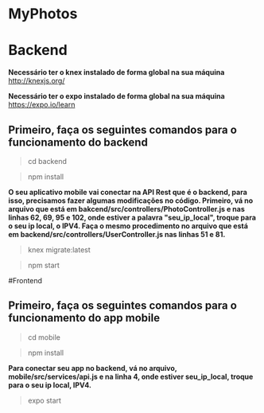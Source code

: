 # MyPhotos

# Backend

**Necessário ter o knex instalado de forma global na sua máquina**
http://knexjs.org/


**Necessário ter o expo instalado de forma global na sua máquina**
https://expo.io/learn

Primeiro, faça os seguintes comandos para o funcionamento do backend
--------

> cd backend

> npm install

**O seu aplicativo mobile vai conectar na API Rest que é o backend, para isso, precisamos fazer algumas modificações no código. Primeiro, vá no arquivo que está em bakcend/src/controllers/PhotoController.js e nas linhas 62, 69, 95 e 102, onde estiver a palavra "seu_ip_local", troque para o seu ip local, o IPV4. Faça o mesmo procedimento no arquivo que está em backend/src/controllers/UserController.js nas linhas 51 e 81.**

> knex migrate:latest

> npm start


#Frontend

Primeiro, faça os seguintes comandos para o funcionamento do app mobile
-----------

> cd mobile

> npm install

**Para conectar seu app no backend, vá no arquivo, mobile/src/services/api.js e na linha 4, onde estiver seu_ip_local, troque para o seu ip local, IPV4.**

> expo start 




